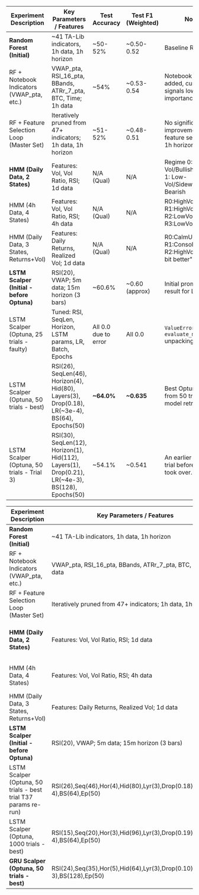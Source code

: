 | Experiment Description                      | Key Parameters / Features                                     | Test Accuracy | Test F1 (Weighted) | Notes                                                                 |
|---------------------------------------------|---------------------------------------------------------------|---------------|--------------------|-----------------------------------------------------------------------|
| **Random Forest (Initial)**                 | ~41 TA-Lib indicators, 1h data, 1h horizon                    | ~50-52%       | ~0.50-0.52         | Baseline RF                                                           |
| RF + Notebook Indicators (VWAP_pta, etc.)   | VWAP_pta, RSI_16_pta, BBands, ATRr_7_pta, BTC, Time; 1h data    | ~54%          | ~0.53-0.54         | Notebook indicators added, custom signals low importance              |
| RF + Feature Selection Loop (Master Set)    | Iteratively pruned from 47+ indicators; 1h data, 1h horizon | ~51-52%       | ~0.48-0.51         | No significant improvement from feature selection for 1h horizon      |
| **HMM (Daily Data, 2 States)**              | Features: Vol, Vol Ratio, RSI; 1d data                        | N/A (Qual)    | N/A                | Regime 0: High-Vol/Bullish; Regime 1: Low-Vol/Sideways-Bearish        |
| HMM (4h Data, 4 States)                     | Features: Vol, Vol Ratio, RSI; 4h data                        | N/A (Qual)    | N/A                | R0:HighVolChop, R1:HighVolBull, R2:LowVolSide, R3:LowVolBullGrind     |
| HMM (Daily Data, 3 States, Returns+Vol)     | Features: Daily Returns, Realized Vol; 1d data                | N/A (Qual)    | N/A                | R0:CalmUptrend, R1:Consol/BearDrift, R2:HighVolRally. "A bit better" |
| **LSTM Scalper (Initial - before Optuna)**  | RSI(20), VWAP; 5m data; 15m horizon (3 bars)                  | ~60.6%        | ~0.60 (approx)     | Initial promising result for LSTM                                     |
| LSTM Scalper (Optuna, 25 trials - faulty)   | Tuned: RSI, SeqLen, Horizon, LSTM params, LR, Batch, Epochs   | All 0.0 due to error | All 0.0        | `ValueError` in `evaluate_model` unpacking                        |
| LSTM Scalper (Optuna, 50 trials - best)     | RSI(26), SeqLen(46), Horizon(4), Hid(80), Layers(3), Drop(0.18), LR(~3e-4), BS(64), Epochs(50) | **~64.0%**    | **~0.635**         | Best Optuna result from 50 trials. Final model retrained.             |
| LSTM Scalper (Optuna, 50 trials - Trial 3)  | RSI(30), SeqLen(12), Horizon(1), Hid(112), Layers(1), Drop(0.21), LR(~4e-3), BS(128), Epochs(50) | ~54.1%        | ~0.541             | An earlier "best" trial before Trial 37 took over.                  |

| Experiment Description                      | Key Parameters / Features                                     | Test Accuracy | Test F1 (Weighted) | Notes                                                                 |
|---------------------------------------------|---------------------------------------------------------------|---------------|--------------------|-----------------------------------------------------------------------|
| **Random Forest (Initial)**                 | ~41 TA-Lib indicators, 1h data, 1h horizon                    | ~50-52%       | ~0.50-0.52         | Baseline RF                                                           |
| RF + Notebook Indicators (VWAP_pta, etc.)   | VWAP_pta, RSI_16_pta, BBands, ATRr_7_pta, BTC, Time; 1h data    | ~54%          | ~0.53-0.54         | Notebook indicators added, custom signals low importance              |
| RF + Feature Selection Loop (Master Set)    | Iteratively pruned from 47+ indicators; 1h data, 1h horizon | ~51-52%       | ~0.48-0.51         | No significant improvement from feature selection for 1h horizon      |
| **HMM (Daily Data, 2 States)**              | Features: Vol, Vol Ratio, RSI; 1d data                        | N/A (Qual)    | N/A                | Regime 0: High-Vol/Bullish; Regime 1: Low-Vol/Sideways-Bearish        |
| HMM (4h Data, 4 States)                     | Features: Vol, Vol Ratio, RSI; 4h data                        | N/A (Qual)    | N/A                | R0:HighVolChop, R1:HighVolBull, R2:LowVolSide, R3:LowVolBullGrind     |
| HMM (Daily Data, 3 States, Returns+Vol)     | Features: Daily Returns, Realized Vol; 1d data                | N/A (Qual)    | N/A                | R0:CalmUptrend, R1:Consol/BearDrift, R2:HighVolRally. "A bit better" |
| **LSTM Scalper (Initial - before Optuna)**  | RSI(20), VWAP; 5m data; 15m horizon (3 bars)                  | ~60.6%        | ~0.60 (approx)     | Initial promising result for LSTM (commit `329d38f9`)                 |
| LSTM Scalper (Optuna, 50 trials - best trial T37 params re-run) | RSI(26),Seq(46),Hor(4),Hid(80),Lyr(3),Drop(0.18),LR(~3e-4),BS(64),Ep(50) | ~55.6% (re-run) | ~0.544 (re-run)    | Re-run of previously best LSTM params (initial trial was higher).     |
| LSTM Scalper (Optuna, 1000 trials - best)   | RSI(15),Seq(20),Hor(3),Hid(96),Lyr(3),Drop(0.19),LR(~6e-4),BS(64),Ep(50) | ~61.9% (final re-run) | ~0.619 (final re-run) | Best F1 during study was 0.6723. Final model retrained.             |
| **GRU Scalper (Optuna, 50 trials - best)**    | RSI(24),Seq(35),Hor(5),Hid(64),Lyr(3),Drop(0.10),LR(~2e-3),BS(128),Ep(50) | **~89.1%** (final re-run) | **~0.891** (final re-run) | **Outstanding result!** Best F1 during study was 0.8110.             |

